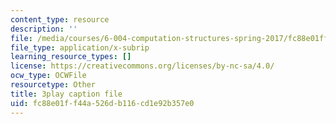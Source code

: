 ```yaml
---
content_type: resource
description: ''
file: /media/courses/6-004-computation-structures-spring-2017/fc88e01ff44a526db116cd1e92b357e0_R6EzJKevAE8.vtt
file_type: application/x-subrip
learning_resource_types: []
license: https://creativecommons.org/licenses/by-nc-sa/4.0/
ocw_type: OCWFile
resourcetype: Other
title: 3play caption file
uid: fc88e01f-f44a-526d-b116-cd1e92b357e0
---
```

